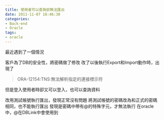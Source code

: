 ```yaml
---
title: 使用者可以查詢卻無法匯出
date: 2011-11-07 18:46:30
categories:
- Back-end
- Oracle
tags:
- oracle
---
```

最近遇到了一個情況

客戶為了DB的安全性，將密碼做了修改
改了以後執行Export和Import動作時，出現了
> ORA-12154:TNS:無法解析指定的連接標示符

但是登入使用者時卻又可以登入，也可以查詢資料

改用測試帳號執行匯出，發現正常沒有問題
將測試帳號的密碼改為和正式的密碼相同，也不能執行匯出
發現是密碼中帶有@的特殊字元，才無法執行
在oracle中，@在DBLink中會使用到